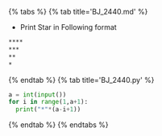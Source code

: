 {% tabs %}
{% tab title='BJ_2440.md' %}

* Print Star in Following format
```txt
****
***
**
*
```

{% endtab %}
{% tab title='BJ_2440.py' %}

```py
a = int(input())
for i in range(1,a+1):
  print("*"*(a-i+1))
```

{% endtab %}
{% endtabs %}